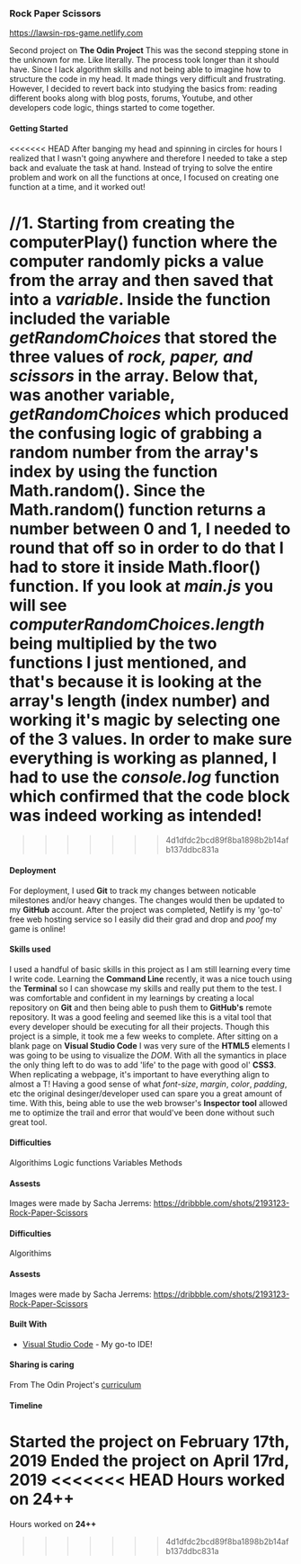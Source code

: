 ### Rock Paper Scissors
https://lawsin-rps-game.netlify.com

Second project on **The Odin Project** 
This was the second stepping stone in the unknown for me. Like literally. The process took longer than it should have. Since I lack algorithm skills and not being able to imagine how to structure the code in my head. It made things very difficult and frustrating. However, I decided to revert back into studying the basics from: reading different books along with blog posts, forums, Youtube, and other developers code logic, things started to come together. 

#### Getting Started

<<<<<<< HEAD
After banging my head and spinning in circles for hours I realized that I wasn't going anywhere and therefore I needed to take a step back and evaluate the task at hand. Instead of trying to solve the entire problem and work on all the functions at once, I focused on creating one function at a time, and it worked out!

//1. Starting from creating the **computerPlay()** function where the computer randomly picks a value from the array and then saved that into a *variable*. Inside the function included the variable *getRandomChoices* that stored the three values of *rock, paper, and scissors* in the array. Below that, was another variable, *getRandomChoices* which produced the confusing logic of grabbing a random number from the array's index by using the function **Math.random()**. Since the **Math.random()** function returns a number between 0 and 1, I needed to round that off so in order to do that I had to store it inside **Math.floor()** function. If you look at *main.js* you will see *computerRandomChoices.length* being multiplied by the two functions I just mentioned, and that's because it is looking at the array's length (index number) and working it's magic by selecting one of the 3 values. In order to make sure everything is working as planned, I had to use the *console.log* function which confirmed that the code block was indeed working as intended! 
=======

>>>>>>> 4d1dfdc2bcd89f8ba1898b2b14afb137ddbc831a

#### Deployment

For deployment, I used **Git** to track my changes between noticable milestones and/or heavy changes. The changes would then be updated to my **GitHub** account. After the project was completed, Netlify is my 'go-to' free web hosting service so I easily did their grad and drop and *poof* my game is online!

#### Skills used

I used a handful of basic skills in this project as I am still learning every time I write code. Learning the **Command Line** recently, it was a nice touch using the **Terminal** so I can showcase my skills and really put them to the test. I was comfortable and confident in my learnings by creating a local repository on **Git** and then being able to push them to **GitHub's** remote repository. It was a good feeling and seemed like this is a vital tool that every developer should be executing for all their projects. Though this project is a simple, it took me a few weeks to complete. After sitting on a blank page on **Visual Studio Code** I was very sure of the **HTML5** elements I was going to be using to visualize the *DOM*. With all the symantics in place the only thing left to do was to add 'life' to the page with good ol' **CSS3**. When replicating a webpage, it's important to have everything align to almost a T! Having a good sense of what *font-size*, *margin*, *color*, *padding*, etc the original desinger/developer used can spare you a great amount of time. With this, being able to use the web browser's **Inspector tool** allowed me to optimize the trail and error that would've been done without such great tool.

#### Difficulties

Algorithims 
Logic
functions
Variables
Methods

#### Assests

Images were made by Sacha Jerrems:
https://dribbble.com/shots/2193123-Rock-Paper-Scissors

#### Difficulties

Algorithims

#### Assests

Images were made by Sacha Jerrems:
https://dribbble.com/shots/2193123-Rock-Paper-Scissors

#### Built With

* [Visual Studio Code](https://code.visualstudio.com/) - My go-to IDE!

#### Sharing is caring

From The Odin Project's [curriculum](https://www.theodinproject.com/courses/web-development-101/lessons/rock-paper-scissors)

#### Timeline

Started the project on **February 17th, 2019**
Ended the project on **April 17rd, 2019**
<<<<<<< HEAD
Hours worked on **24++**
=======
Hours worked on **24++**
>>>>>>> 4d1dfdc2bcd89f8ba1898b2b14afb137ddbc831a
